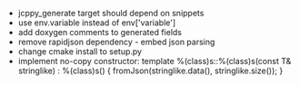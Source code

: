 * jcppy_generate target should depend on snippets
* use env.variable instead of env['variable']
* add doxygen comments to generated fields
* remove rapidjson dependency - embed json parsing
* change cmake install to setup.py
* implement no-copy constructor:
  template<class T>
  %(class)s::%(class)s(const T& stringlike)
    : %(class)s()
  {
    fromJson(stringlike.data(), stringlike.size());
  }
